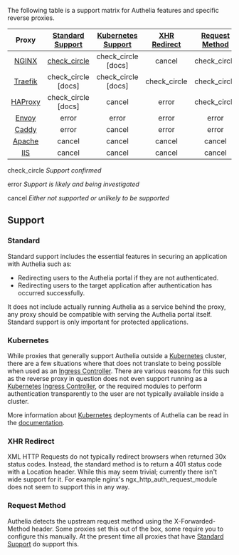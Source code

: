 The following table is a support matrix for Authelia features and specific reverse proxies.

|Proxy    |[Standard Support](#standard)                                |[Kubernetes Support](#kubernetes)                            |[XHR Redirect](#xhr-redirect)                         |[Request Method](#request-method)                     |
|:-------:|:-----------------------------------------------------------:|:-----------------------------------------------------------:|:----------------------------------------------------:|:----------------------------------------------------:|
|[NGINX]  |[<span class="material-icons green">check_circle</span>](https://www.authelia.com/docs/deployment/supported-proxies/haproxy.html)|<span class="material-icons green">check_circle</span> [docs]|<span class="material-icons red">cancel</span>        |<span class="material-icons green">check_circle</span>|
|[Traefik]|<span class="material-icons green">check_circle</span> [docs]|<span class="material-icons green">check_circle</span> [docs]|<span class="material-icons green">check_circle</span>|<span class="material-icons green">check_circle</span>|
|[HAProxy]|<span class="material-icons green">check_circle</span> [docs]|<span class="material-icons red">cancel</span>               |<span class="material-icons orange">error</span>      |<span class="material-icons green">check_circle</span>|
|[Envoy]  |<span class="material-icons orange">error</span>             |<span class="material-icons orange">error</span>             |<span class="material-icons orange">error</span>      |<span class="material-icons orange">error</span>      |
|[Caddy]  |<span class="material-icons orange">error</span>             |<span class="material-icons red">cancel</span>               |<span class="material-icons orange">error</span>      |<span class="material-icons orange">error</span>      |
|[Apache] |<span class="material-icons red">cancel</span>               |<span class="material-icons red">cancel</span>               |<span class="material-icons red">cancel</span>        |<span class="material-icons red">cancel</span>        |
|[IIS]    |<span class="material-icons red">cancel</span>               |<span class="material-icons red">cancel</span>               |<span class="material-icons red">cancel</span>        |<span class="material-icons red">cancel</span>        |

<span class="material-icons green">check_circle</span> *Support confirmed*

<span class="material-icons orange">error</span> *Support is likely and being investigated*

<span class="material-icons red">cancel</span> *Either not supported or unlikely to be supported*

## Support

### Standard

Standard support includes the essential features in securing an application with Authelia such as:

- Redirecting users to the Authelia portal if they are not authenticated.
- Redirecting users to the target application after authentication has occurred successfully.

It does not include actually running Authelia as a service behind the proxy, any proxy should be compatible with serving
the Authelia portal itself. Standard support is only important for protected applications.

### Kubernetes

While proxies that generally support Authelia outside a [Kubernetes] cluster, there are a few situations where that does
not translate to being possible when used as an [Ingress Controller]. There are various reasons for this such as the
reverse proxy in question does not even support running as a [Kubernetes] [Ingress Controller], or the required modules
to perform authentication transparently to the user are not typically available inside a cluster.

More information about [Kubernetes] deployments of Authelia can be read in the 
[documentation](../deployment/deployment-kubernetes.md).

### XHR Redirect

XML HTTP Requests do not typically redirect browsers when returned 30x status codes. Instead, the standard method is to
return a 401 status code with a Location header. While this may seem trivial; currently there isn't wide support for it.
For example nginx's ngx_http_auth_request_module does not seem to support this in any way.

### Request Method

Authelia detects the upstream request method using the X-Forwarded-Method header. Some proxies set this out of the box,
some require you to configure this manually. At the present time all proxies that have 
[Standard Support](#standard-support) do support this.

[NGINX]: https://www.nginx.com/
[Traefik]: https://traefik.io/
[HAProxy]: https://www.haproxy.com/
[Envoy]: https://www.envoyproxy.io/
[Caddy]: https://caddyserver.com/
[Apache]: https://httpd.apache.org/
[IIS]: https://www.iis.net/
[Kubernetes]: https://kubernetes.io/
[Ingress Controller]: https://kubernetes.io/docs/concepts/services-networking/ingress-controllers/
